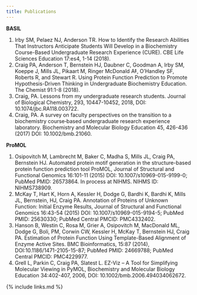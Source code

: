 ```yaml
---
title: Publications
---
```

**BASIL**

  1. Irby SM, Pelaez NJ, Anderson TR. How to Identify the Research Abilities That Instructors Anticipate Students Will Develop in a Biochemistry Course-Based Undergraduate Research Experience (CURE). CBE Life Sciences Education 17:es4, 1-14 (2018).
  1. Craig PA, Anderson T, Bernstein HJ, Daubner C, Goodman A, Irby SM, Koeppe J, Mills JL, Pikaart M, Ringer McDonald A‡, O’Handley SF, Roberts R, and Stewart R. Using Protein Function Prediction to Promote Hypothesis-Driven Thinking in Undergraduate Biochemistry Education. The Chemist 91:1-8 (2018).
  1. Craig, PA. Lessons from my undergraduate research students. Journal of Biological Chemistry, 293, 10447-10452, 2018, DOI: 10.1074/jbc.RA118.003722.
  1. Craig, PA. A survey on faculty perspectives on the transition to a biochemistry course‐based undergraduate research experience laboratory. Biochemistry and Molecular Biology Education 45, 426-436 (2017) DOI: 10.1002/bmb.21060.


**ProMOL**

  1. Osipovitch M, Lambrecht M, Baker C, Madha S, Mills JL, Craig PA, Bernstein HJ. Automated protein motif generation in the structure-based protein function prediction tool ProMOL, Journal of Structural and Functional Genomics 16:101-11 (2015) DOI: 10.1007/s10969-015-9199-0; PubMed PMID: 26573864. In process at NIHMS. NIHMS ID: NIHMS738909.
  1. McKay T, Hart K, Horn A, Kessler H, Dodge G, Bardhi K, Bardhi K, Mills JL, Bernstein, HJ, Craig PA. Annotation of Proteins of Unknown Function: Initial Enzyme Results, Journal of Structural and Functional Genomics 16:43-54 (2015) DOI: 10.1007/s10969-015-9194-5; PubMed PMID: 25630330; PubMed Central PMCID: PMC4332402.
  1. Hanson B, Westin C, Rosa M, Grier A, Osipovitch M, MacDonald ML, Dodge G, Boli, PM, Corwin CW, Kessler H, McKay T, Bernstein HJ, Craig PA. Estimation of Protein Function Using Template-Based Alignment of Enzyme Active Sites. BMC Bioinformatics, 15:87 (2014), DOI:10.1186/1471-2105-15-87; PubMed PMID: 24669788; PubMed Central PMCID: PMC4229977.
  1. Grell L, Parkin C, Craig PA, Slatest L.  EZ-Viz – A Tool for Simplifying Molecular Viewing in PyMOL, Biochemistry and Molecular Biology Education 34:402-407, 2006, DOI: 10.1002/bmb.2006.494034062672.

{% include links.md %}
